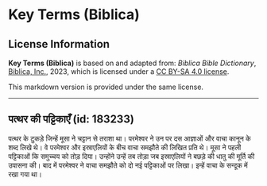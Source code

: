 # Key Terms (Biblica)

## License Information

**Key Terms (Biblica)** is based on and adapted from: _Biblica Bible Dictionary_, [Biblica, Inc.](https://www.biblica.com/), 2023, which is licensed under a [CC BY-SA 4.0 license](https://creativecommons.org/licenses/by-sa/4.0/legalcode.en).

This markdown version is provided under the same license.



--------------------------------

## पत्थर की पट्टिकाएँ (id: 183233)

पत्थर के टुकड़े जिन्हें मूसा ने चट्टान से तराशा था। परमेश्वर ने उन पर दस आज्ञाओं और वाचा कानून के शब्द लिखे थे। वे परमेश्वर और इस्राएलियों के बीच वाचा समझौते की लिखित प्रति थे। मूसा ने पहली पट्टिकाओं कि समुच्चय को तोड़ दिया। उन्होंने उन्हें तब तोड़ा जब इस्राएलियों ने बछड़े की धातु की मूर्ति की उपासना की। बाद में परमेश्वर ने वाचा समझौते को दो नई पट्टिकाओं पर लिखा। इन्हें वाचा के सन्दूक में रखा गया था।


